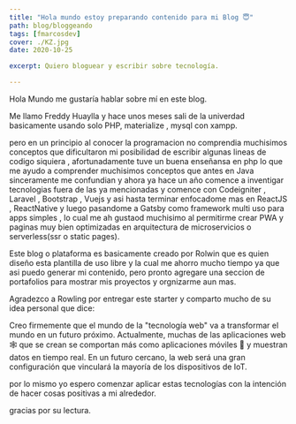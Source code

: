 ```yaml
---
title: "Hola mundo estoy preparando contenido para mi Blog 😇"
path: blog/bloggeando
tags: [fmarcosdev]
cover: ./KZ.jpg
date: 2020-10-25

excerpt: Quiero bloguear y escribir sobre tecnología.

---
```


Hola Mundo me gustaría hablar sobre mí en este blog.

Me llamo Freddy Huaylla y hace unos meses sali de la univerdad basicamente usando solo PHP, materialize , mysql con xampp.

pero en un principio al conocer la programacion no comprendia muchisimos conceptos que dificultaron mi posibilidad de escribir algunas lineas de codigo siquiera , afortunadamente tuve un buena enseñansa en php lo que me ayudo a comprender muchisimos conceptos que antes en Java sinceramente me confundian y ahora ya hace un año comence a inventigar tecnologias fuera de las ya mencionadas y comence con Codeigniter , Laravel , Bootstrap , Vuejs y asi hasta terminar enfocadome mas en ReactJS , ReactNative y luego pasandome a Gatsby como framework multi uso para apps simples , lo cual me ah gustaod muchisimo al permitirme crear PWA y paginas muy bien optimizadas en arquitectura de microservicios o serverless(ssr o static pages).

Este blog o plataforma es basicamente creado por Rolwin que es quien diseño esta plantilla de uso libre y la cual me ahorro mucho tiempo ya que asi puedo generar mi contenido, pero pronto agregare una seccion de portafolios para mostrar mis proyectos y orgnizarme aun mas.

Agradezco a Rowling por entregar este starter y comparto mucho de su idea personal que dice:

Creo firmemente que el mundo de la "tecnología web" va a transformar el mundo en un futuro próximo. Actualmente, muchas de las aplicaciones web 🕸️ que se crean se comportan más como aplicaciones móviles 📱 y muestran datos en tiempo real. En un futuro cercano, la web será una gran configuración que vinculará la mayoría de los dispositivos de IoT.

por lo mismo yo espero comenzar aplicar estas tecnologías con la intención de hacer cosas positivas a mi alrededor.

gracias por su lectura.
